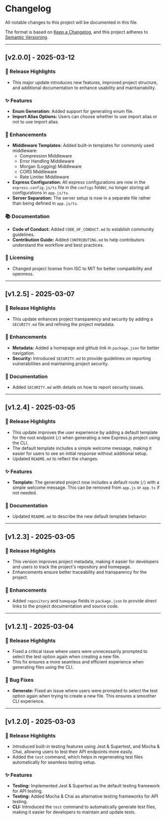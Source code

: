 # Changelog

All notable changes to this project will be documented in this file.

The format is based on [Keep a Changelog](https://keepachangelog.com/en/1.1.0/),
and this project adheres to [Semantic Versioning](https://semver.org/spec/v2.0.0.html).

---

## [v2.0.0] - 2025-03-12

### 🚀 Release Highlights

- This major update introduces new features, improved project structure, and additional documentation to enhance usability and maintainability.

### ✨ Features

- **Enum Generation:** Added support for generating enum file.
- **Import Alias Options:** Users can choose whether to use import alias or not to use import alias.

### 🔧 Enhancements

- **Middleware Templates:** Added built-in templates for commonly used middleware:
  - Compression Middleware
  - Error Handling Middleware
  - Morgan (Logging) Middleware
  - CORS Middleware
  - Rate Limiter Middleware
- **Express Configuration:** All express configurations are now in the `express.config.js/ts` file in the `configs` folder, no longer storing all configurations in `app.js/ts`.
- **Server Separation:** The server setup is now in a separate file rather than being defined in `app.js/ts`.

### 📚 Documentation

- **Code of Conduct:** Added `CODE_OF_CONDUCT.md` to establish community guidelines.
- **Contribution Guide:** Added `CONTRIBUTING.md` to help contributors understand the workflow and best practices.

### 📝 Licensing

- Changed project license from ISC to MIT for better compatibility and openness.

---

## [v1.2.5] - 2025-03-07

### 🚀 Release Highlights

- This update enhances project transparency and security by adding a `SECURITY.md` file and refining the project metadata.

### 🔧 Enhancements

- **Metadata:** Added a homepage and github link in `package.json` for better navigation.
- **Security:** Introduced `SECURITY.md` to provide guidelines on reporting vulnerabilities and maintaining project security.

### 📖 Documentation

- Added `SECURITY.md` with details on how to report security issues.

---

## [v1.2.4] - 2025-03-05

### 🚀 Release Highlights

- This update improves the user experience by adding a default template for the root endpoint (`/`) when generating a new Express.js project using the CLI.
- The default template includes a simple welcome message, making it easier for users to see an initial response without additional setup.
- Updated `README.md` to reflect the changes.

### ✨ Features

- **Template:** The generated project now includes a default route (`/`) with a simple welcome message. This can be removed from `app.js` or `app.ts` if not needed.

### 📖 Documentation

- Updated `README.md` to describe the new default template behavior.

---

## [v1.2.3] - 2025-03-05

### 🚀 Release Highlights

- This version improves project metadata, making it easier for developers and users to track the project's repository and homepage.
- Enhancements ensure better traceability and transparency for the project.

### 🔧 Enhancements

- Added `repository` and `homepage` fields in `package.json` to provide direct links to the project documentation and source code.

---

## [v1.2.1] - 2025-03-04

### 🚀 Release Highlights

- Fixed a critical issue where users were unnecessarily prompted to select the test option again when creating a new file.
- This fix ensures a more seamless and efficient experience when generating files using the CLI.

### 🐛 Bug Fixes

- **Generate:** Fixed an issue where users were prompted to select the test option again when trying to create a new file. This ensures a smoother CLI experience.

---

## [v1.2.0] - 2025-03-03

### 🚀 Release Highlights

- Introduced built-in testing features using Jest & Supertest, and Mocha & Chai, allowing users to test their API endpoints more easily.
- Added the `test` command, which helps in regenerating test files automatically for seamless testing setup.

### ✨ Features

- **Testing:** Implemented Jest & Supertest as the default testing framework for API testing.
- **Testing:** Added Mocha & Chai as alternative testing frameworks for API testing.
- **CLI:** Introduced the `test` command to automatically generate test files, making it easier for developers to maintain and update tests.
